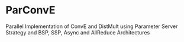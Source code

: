 # ParConvE
Parallel Implementation of ConvE and DistMult using Parameter Server Strategy and BSP, SSP, Async and AllReduce Architectures
